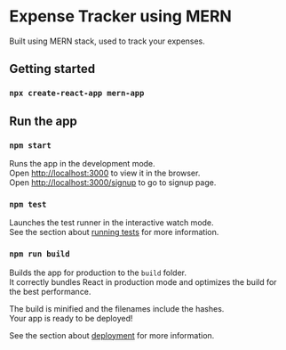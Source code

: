 # Expense Tracker using MERN
Built using MERN stack, used to track your expenses.

## Getting started

### `npx create-react-app mern-app`

## Run the app

### `npm start`
Runs the app in the development mode.\
Open [http://localhost:3000](http://localhost:3000) to view it in the browser.\
Open [http://localhost:3000/signup](http://localhost:3000/signup) to go to signup page.


### `npm test`

Launches the test runner in the interactive watch mode.\
See the section about [running tests](https://facebook.github.io/create-react-app/docs/running-tests) for more information.

### `npm run build`

Builds the app for production to the `build` folder.\
It correctly bundles React in production mode and optimizes the build for the best performance.

The build is minified and the filenames include the hashes.\
Your app is ready to be deployed!

See the section about [deployment](https://facebook.github.io/create-react-app/docs/deployment) for more information.



